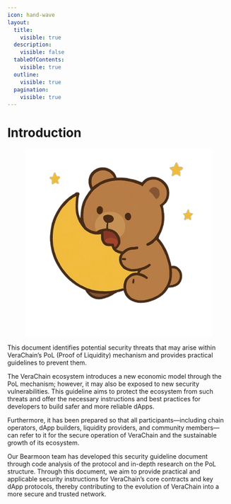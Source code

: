 ```yaml
---
icon: hand-wave
layout:
  title:
    visible: true
  description:
    visible: false
  tableOfContents:
    visible: true
  outline:
    visible: true
  pagination:
    visible: true
---
```


# Introduction

<figure><img src=".gitbook/assets/image (7).png" alt=""><figcaption></figcaption></figure>

This document identifies potential security threats that may arise within VeraChain’s PoL (Proof of Liquidity) mechanism and provides practical guidelines to prevent them.

The VeraChain ecosystem introduces a new economic model through the PoL mechanism; however, it may also be exposed to new security vulnerabilities. This guideline aims to protect the ecosystem from such threats and offer the necessary instructions and best practices for developers to build safer and more reliable dApps.

Furthermore, it has been prepared so that all participants—including chain operators, dApp builders, liquidity providers, and community members—can refer to it for the secure operation of VeraChain and the sustainable growth of its ecosystem.

Our Bearmoon team has developed this security guideline document through code analysis of the protocol and in-depth research on the PoL structure. Through this document, we aim to provide practical and applicable security instructions for VeraChain’s core contracts and key dApp protocols, thereby contributing to the evolution of VeraChain into a more secure and trusted network.

